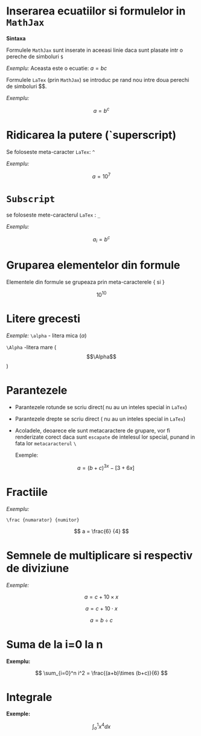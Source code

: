 <script id="MathJax-script" async src="https://cdn.jsdelivr.net/npm/mathjax@3/es5/tex-mml-chtml.js"></script> 



# Inserarea ecuatiilor si formulelor in `MathJax`

**Sintaxa**

Formulele `MathJax` sunt inserate in aceeasi linie daca sunt plasate intr o pereche de simboluri `$`

*Exemplu:* Aceasta este o ecuatie: $a=bc$

Formulele `LaTex` (prin `MathJax`) se introduc pe rand nou intre doua perechi de simboluri $$.

*Exemplu:*

$$a=b^c$$

# Ridicarea la putere (`superscript)

 Se foloseste meta-caracter `LaTex`: `^`

*Exemplu:*

$$a=10^7$$

# `Subscript`

se foloseste mete-caracterul `LaTex` : `_`

*Exemplu:*

$$a_i=b^c$$

# Gruparea elementelor din formule

Elementele din formule se grupeaza prin meta-caracterele { si }

$$ 10^{10} $$

# Litere grecesti

*Exemple:*
`\alpha` - litera mica ($\alpha$)

`\Alpha` -litera mare ($$\Alpha$$)


# Parantezele 

- Parantezele rotunde se scriu direct( nu au un inteles special in `LaTex`)
- Parantezele drepte se scriu direct ( nu au un inteles special in `LaTex`)
- Acoladele, deoarece ele sunt metacaractere de grupare, vor fi renderizate corect daca sunt `escapate` de intelesul lor special, punand in fata lor `metacaracterul` `\`

  Exemple:

  $$a= (b+c)^{3x} - [3+6x]$$

# Fractiile

 *Exemplu:*

 `\frac {numarator} {numitor}`

 $$ a = \frac{6} {4} $$

 # Semnele de multiplicare si respectiv de diviziune

 *Exemple:*

 $$ a = c + 10\times x $$

 $$ a = c + 10\cdot x $$

 $$ a = b \div c $$

# Suma de la i=0 la n

**Exemplu:**

 $$ \sum_{i=0}^n i^2 = \frac{(a+b)\times (b+c)}{6} $$

 # Integrale

 **Exemple:**

$$ \int_o^1 x^4 dx $$







